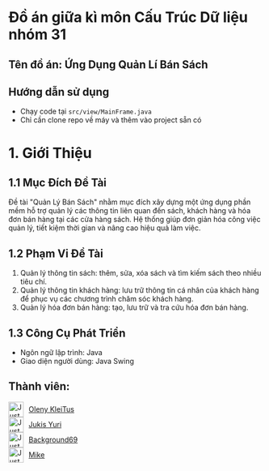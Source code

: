 # Đồ án giữa kì môn Cấu Trúc Dữ liệu nhóm 31
## Tên đồ án: Ứng Dụng Quản Lí Bán Sách

## Hướng dẫn sử dụng
 - Chạy code tại ```src/view/MainFrame.java```
 - Chỉ cần clone repo về máy và thêm vào project sẵn có
# 1. Giới Thiệu
## 1.1 Mục Đích Đề Tài
Đề tài "Quản Lý Bán Sách" nhằm mục đích xây dựng một ứng dụng phần mềm hỗ trợ quản lý các thông tin liên quan đến sách, khách hàng và hóa đơn bán hàng tại các cửa hàng sách. Hệ thống giúp đơn giản hóa công việc quản lý, tiết kiệm thời gian và nâng cao hiệu quả làm việc.

## 1.2 Phạm Vi Đề Tài
<ol>
<li> Quản lý thông tin sách: thêm, sửa, xóa sách và tìm kiếm sách theo nhiều tiêu chí.</li>
<li> Quản lý thông tin khách hàng: lưu trữ thông tin cá nhân của khách hàng để phục vụ các chương trình chăm sóc khách hàng.</li>
<li> Quản lý hóa đơn bán hàng: tạo, lưu trữ và tra cứu hóa đơn bán hàng.</li>
</ol>

## 1.3 Công Cụ Phát Triển

- Ngôn ngữ lập trình: Java
- Giao diện người dùng: Java Swing

## Thành viên:
<div style="align-items: center; display: flex; gap: 2%"><img src="https://avatars.githubusercontent.com/u/162453856?s=400&u=7522f67c34b968c07bd6ab268a589245189de299&v=4" alt="Just Github avt" height="30" > <a href=https://github.com/kleitusOleny>Oleny KleiTus</a> </div> 
<div style="align-items: center; display: flex; gap: 2%"><img src="https://avatars.githubusercontent.com/u/145794983?v=4" alt="Just Github avt" height="30" > <a href=https://github.com/JukisYuri>Jukis Yuri</a> </div> 
<div style="align-items: center; display: flex; gap: 2%"><img src="https://avatars.githubusercontent.com/u/163015310?v=4" alt="Just Github avt" height="30" > <a href=https://github.com/Background69>Background69</a> </div> 
<div style="align-items: center; display: flex; gap: 2%"><img src="https://avatars.githubusercontent.com/u/188865554?v=4" alt="Just Github avt" height="30" > <a href=https://github.com/MikeOlala>Mike</a> </div> 
